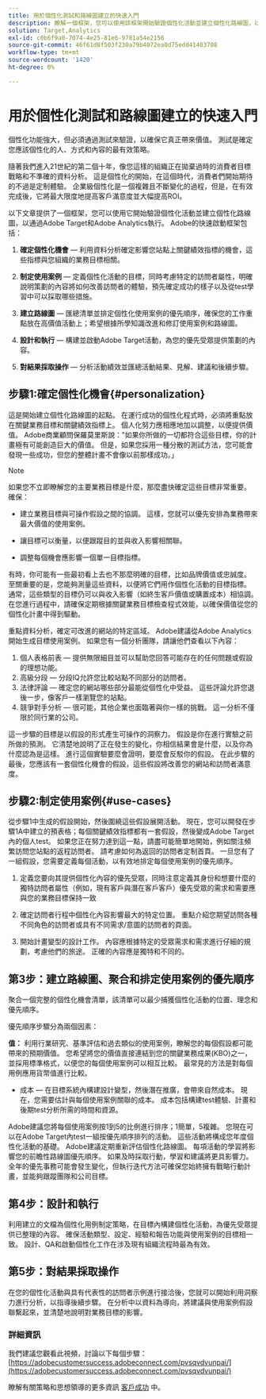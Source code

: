 ```yaml
---
title: 用於個性化測試和路線圖建立的快速入門
description: 瞭解一個框架，您可以使用該框架開始驗證個性化活動並建立個性化路線圖，以通過Adobe Target和Adobe Analytics執行。
solution: Target,Analytics
exl-id: c0b6f9a0-7074-4e25-81e6-9781a54e2156
source-git-commit: 46f61d8f503f230a79b4072ea0d75edd41403708
workflow-type: tm+mt
source-wordcount: '1420'
ht-degree: 0%

---
```


# 用於個性化測試和路線圖建立的快速入門

個性化功能強大，但必須通過測試來驗證，以確保它真正帶來價值。 測試是確定您應該個性化的人、方式和內容的最有效策略。

隨著我們進入21世紀的第二個十年，像您這樣的組織正在拋棄過時的消費者目標戰略和不準確的資料分析。 這是個性化的開始，在這個時代，消費者們開始期待的不過是定制體驗。 企業級個性化是一個複雜且不斷變化的過程，但是，在有效完成後，它將最大限度地提高客戶滿意度並大幅提高ROI。

以下文章提供了一個框架，您可以使用它開始驗證個性化活動並建立個性化路線圖，以通過Adobe Target和Adobe Analytics執行。 Adobe的快速啟動框架包括：

1. **確定個性化機會**  — 利用資料分析確定影響您站點上關鍵績效指標的機會，這些指標與您組織的業務目標相關。

1. **制定使用案例**  — 定義個性化活動的目標，同時考慮特定的訪問者屬性，明確說明策劃的內容將如何改善訪問者的體驗，預先確定成功的樣子以及從test學習中可以採取哪些措施。

1. **建立路線圖**  — 匯總清單並排定個性化使用案例的優先順序，確保您的工作重點放在高價值活動上；希望根據所學知識改進和修訂使用案例和路線圖。

1. **設計和執行**  — 構建並啟動Adobe Target活動，為您的優先受眾提供策劃的內容。

1. **對結果採取操作**  — 分析活動績效並匯總活動結果、見解、建議和後續步驟。

## 步驟1:確定個性化機會{#personalization}

這是開始建立個性化路線圖的起點。 在運行成功的個性化程式時，必須將重點放在關鍵業務目標和關鍵績效指標上。 個人化努力應相應地加以調整，以便提供價值。 Adobe商業顧問保羅莫里斯說：&quot;如果你所做的一切都符合這些目標，你的計畫極有可能創造巨大的價值。 但是，如果您採用一種分散的測試方法，您可能會發現一些成功，但您的整體計畫不會像以前那樣成功。」

>[!NOTE]
>
>如果您不立即瞭解您的主要業務目標是什麼，那麼盡快確定這些目標非常重要。 確保：


* 建立業務目標與可操作假設之間的協調。 這樣，您就可以優先安排為業務帶來最大價值的使用案例。

* 讓目標可以衡量，以便跟蹤目的並與收入影響相關聯。

* 調整每個機會應影響一個單一目標指標。

有時，你可能有一些最初看上去也不那麼明確的目標，比如品牌價值或忠誠度。 至關重要的是，您能夠測量這些資料，以便將它們用作個性化活動的目標指標。 通常，這些類型的目標仍可以與收入影響（如終生客戶價值或購置成本）相協調。在您進行過程中，請確保定期根據關鍵業務目標檢查程式效能，以確保價值從您的個性化計畫中得到驅動。

重點資料分析，確定可改進的網站的特定區域。 Adobe建議從Adobe Analytics開始生成目標使用案例。 如果您有一個分析團隊，請讓他們查看以下內容：

1. 個人表格前表 — 提供無限細目並可以幫助您回答可能存在的任何問題或假設的理想功能。
1. 高級分段 — 分段IQ允許您比較站點不同部分的訪問者。
1. 法律評論 — 確定您的網站哪些部分最能從個性化中受益。 這些評論允許您退後一步，像客戶一樣瀏覽您的站點。
1. 競爭對手分析 — 很可能，其他企業也面臨著與你一樣的挑戰。 這一分析不僅限於同行業的公司。

這一步驟的目標是以假設的形式產生可操作的洞察力。 假設是你在進行實驗之前所做的預測。 它清楚地說明了正在發生的變化，你相信結果會是什麼，以及你為什麼認為是這樣。 進行這個實驗要麼會證明，要麼會反駁你的假設。 在此步驟的最後，您應該有一套個性化機會的假設，這些假設將改善您的網站和訪問者滿意度。

## 步驟2:制定使用案例{#use-cases}

從步驟1中生成的假設開始，然後圍繞這些假設展開活動。 現在，您可以開發在步驟1A中建立的預表格；每個關鍵績效指標都有一套假設，然後變成Adobe Target內的個人test。 如果您正在努力達到這一點，請盡可能簡單地開始，例如關注頻繁訪問您站點的返程訪問者。 請考慮如何為返回的訪問者定制首頁。 一旦您有了一組假設，您需要定義每個活動，以有效地排定每個使用案例的優先順序。

1. 定義您要向其提供個性化內容的優先受眾，同時注意定義其身份和想要什麼的獨特訪問者屬性（例如，現有客戶與潛在客戶客戶）優先受眾的需求和需要應與您的業務目標保持一致

1. 確定訪問者行程中個性化內容影響最大的特定位置。 重點介紹您期望訪問各種不同角色的訪問者或具有不同需求/意圖的訪問者的頁面。

1. 開始計畫變型的設計工作。 內容應根據特定的受眾需求和需求進行仔細的規劃，考慮他們的旅途。 正確的內容應是獨特和不同的。

## 第3步：建立路線圖、聚合和排定使用案例的優先順序

聚合一個完整的個性化機會清單，該清單可以最少捕獲個性化活動的位置、理念和優先順序。

優先順序步驟分為兩個因素：

**值：** 利用行業研究、基準評估和過去類似的使用案例，瞭解您的每個假設都可能帶來的預期價值。 您希望將您的價值直接連結到您的關鍵業務成果(KBO)之一，並採用標準格式，以便您的每個使用案例可以相互比較。 最常見的方法是對每個用例應用貨幣值進行比較。

* 成本 — 在目標系統內構建設計變型，然後潛在推廣，會帶來自然成本。 現在，您需要估計與每個使用案例關聯的成本。 成本包括構建test體驗、計畫和後期test分析所需的時間和資源。

Adobe建議您將每個使用案例按1到5的比例進行排序；1簡單，5複雜。 您現在可以在Adobe Target內test一組按優先順序排列的活動。 這些活動將構成您年度個性化活動的基礎。 Adobe建議定期重新評估個性化路線圖。 每項活動的學習將影響您的前瞻性路線圖優先順序。 如果及時採取行動，學習和建議將更具影響力。 全年的優先事務可能會發生變化，但執行迭代方法可確保您始終擁有戰略行動計畫，並能夠跟蹤團隊和公司目標。

## 第4步：設計和執行

利用建立的文檔為個性化用例制定策略，在目標內構建個性化活動，為優先受眾提供已整理的內容。 確保活動類型、設定、經驗和報告功能與使用案例的目標相一致。 設計、QA和啟動個性化工作在涉及現有組織流程時最為有效。

## 第5步：對結果採取操作

在您的個性化活動與具有代表性的訪問者示例進行接洽後，您就可以開始利用洞察力進行分析，以指導後續步驟。 在分析中以資料為導向，將建議與使用案例假設聯繫起來，並清楚地說明對業務目標的影響。

### 詳細資訊

我們建議您觀看此視頻，討論以下每個步驟： [https://adobecustomersuccess.adobeconnect.com/pvsqvdvunpai/](https://adobecustomersuccess.adobeconnect.com/pvsqvdvunpai/)

瞭解有關策略和思想領導的更多資訊 [客戶成功](https://experienceleague.corp.adobe.com/docs/customer-success/customer-success/overview.html) 中。